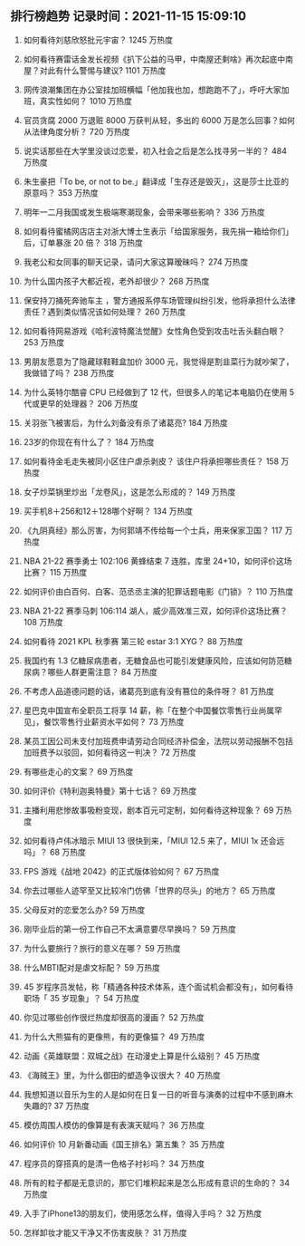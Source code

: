 
## 排行榜趋势 记录时间：2021-11-15 15:09:10
  
  1. 如何看待刘慈欣怒批元宇宙？ 1245 万热度
    
  2. 如何看待赛雷话金发长视频《扒下公益的马甲，中南屋还剩啥》再次起底中南屋？对此有什么警惕与建议? 1101 万热度
    
  3. 网传浪潮集团在办公室挂加班横幅「他加我也加，想跑跑不了」，呼吁大家加班，真实性如何？ 1010 万热度
    
  4. 官员贪腐 2000 万退赃 8000 万获判从轻，多出的 6000 万是怎么回事？如何从法律角度分析？ 720 万热度
    
  5. 说实话那些在大学里没谈过恋爱，初入社会之后是怎么找寻另一半的？ 484 万热度
    
  6. 朱生豪把「To be, or not to be.」翻译成「生存还是毁灭」，这是莎士比亚的原意吗？ 353 万热度
    
  7. 明年一二月我国或发生极端寒潮现象，会带来哪些影响？ 336 万热度
    
  8. 如何看待蜜橘网店店主对浙大博士生表示「给国家服务，我先捐一箱给你们」后，订单暴涨 20 倍？ 318 万热度
    
  9. 我老公和女同事的聊天记录，请问大家这算暧昧吗？ 274 万热度
    
  10. 为什么国内孩子大都近视，老外却很少？ 268 万热度
    
  11. 保安持刀捅死奔驰车主 ，警方通报系停车场管理纠纷引发，他将承担什么法律责任？遇到类似情况该如何处理？ 260 万热度
    
  12. 如何看待网易游戏《哈利波特魔法觉醒》女性角色受到攻击吐舌头翻白眼？ 253 万热度
    
  13. 男朋友愿意为了隐藏球鞋鞋盒加价 3000 元，我觉得是割韭菜行为就吵架了，我做错了吗？ 238 万热度
    
  14. 为什么英特尔酷睿 CPU 已经做到了 12 代，但很多人的笔记本电脑仍在使用 5 代或更早的处理器？ 206 万热度
    
  15. 关羽张飞被害后，为什么刘备没有杀了诸葛亮? 184 万热度
    
  16. 23岁的你现在有什么了？ 184 万热度
    
  17. 如何看待金毛走失被同小区住户虐杀剥皮？ 该住户将承担哪些责任？ 158 万热度
    
  18. 女子炒菜锅里炒出「龙卷风」，这是怎么形成的？ 149 万热度
    
  19. 买手机8＋256和12＋128哪个好啊？ 134 万热度
    
  20. 《九阴真经》那么厉害，为何郭靖不传给每一个士兵，用来保家卫国？ 117 万热度
    
  21. NBA 21-22 赛季勇士 102:106 黄蜂结束 7 连胜，库里 24+10，如何评价这场比赛？ 115 万热度
    
  22. 如何评价由白百何、白客、范丞丞主演的犯罪话题电影《门锁》？ 110 万热度
    
  23. NBA 21-22 赛季马刺 106:114 湖人，威少高效准三双，如何评价这场比赛？ 108 万热度
    
  24. 如何看待 2021 KPL 秋季赛 第三轮 estar 3:1 XYG？ 88 万热度
    
  25. 我国约有 1.3 亿糖尿病患者，无糖食品也可能引发健康风险，应该如何防范糖尿病？哪些人群更需注意？ 84 万热度
    
  26. 不考虑人品道德问题的话，诸葛亮到底有没有篡位的条件呀？ 81 万热度
    
  27. 星巴克中国宣布全职员工将享 14 薪，称「在整个中国餐饮零售行业尚属罕见」，餐饮零售行业薪资水平如何？ 73 万热度
    
  28. 某员工因公司未支付加班费申请劳动合同经济补偿金，法院以劳动报酬不包括加班费予以驳回，如何看待这一判决？ 72 万热度
    
  29. 有哪些走心的文案？ 69 万热度
    
  30. 如何评价《特利迦奥特曼》第十七话？ 69 万热度
    
  31. 主播利用悲惨故事吸粉变现，剧本百元可定制，如何看待这种现象？ 69 万热度
    
  32. 如何看待卢伟冰暗示 MIUI 13 很快到来，「MIUI 12.5 来了，MIUI 1x 还会远吗」？ 68 万热度
    
  33. FPS 游戏《战地 2042》的正式版体验如何？ 67 万热度
    
  34. 你去过哪些人迹罕至又比较冷门仿佛「世界的尽头」的地方？ 65 万热度
    
  35. 父母反对的恋爱怎么办? 59 万热度
    
  36. 刚毕业后的第一份工作自己不太满意要尽早换吗？ 59 万热度
    
  37. 为什么要旅行？旅行的意义在哪？ 59 万热度
    
  38. 什么MBTI配对是虐文标配？ 59 万热度
    
  39. 45 岁程序员发帖，称「精通各种技术体系，连个面试机会都没有」，如何看待职场「 35 岁现象」？ 54 万热度
    
  40. 你见过哪些创作很烂热度却很高的漫画？ 52 万热度
    
  41. 为什么大熊猫有的更像熊，有的更像猫？ 49 万热度
    
  42. 动画《英雄联盟：双城之战》在动漫史上算是什么级别？ 45 万热度
    
  43. 《海贼王》里，为什么御田的塑造争议很大？ 40 万热度
    
  44. 我想知道以音乐为生的人是如何在日复一日的听音与演奏的过程中不感到麻木失趣的? 37 万热度
    
  45. 模仿周围人模仿的像算是有表演天赋吗？ 36 万热度
    
  46. 如何评价 10 月新番动画《国王排名》第五集？ 35 万热度
    
  47. 程序员的穿搭真的是清一色格子衬衫吗？ 34 万热度
    
  48. 所有的粒子都是无意识的，那它们堆积起来是怎么形成有意识的生命的？ 34 万热度
    
  49. 入手了iPhone13的朋友们，使用感怎么样，值得入手吗？ 32 万热度
    
  50. 怎样卸妆才能又干净又不伤害皮肤？ 31 万热度
    